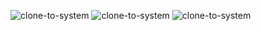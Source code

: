 ![clone-to-system](clone-to-system.jpg)
![clone-to-system](clone-to-system.jpg)
![clone-to-system](clone-to-system.jpg)
